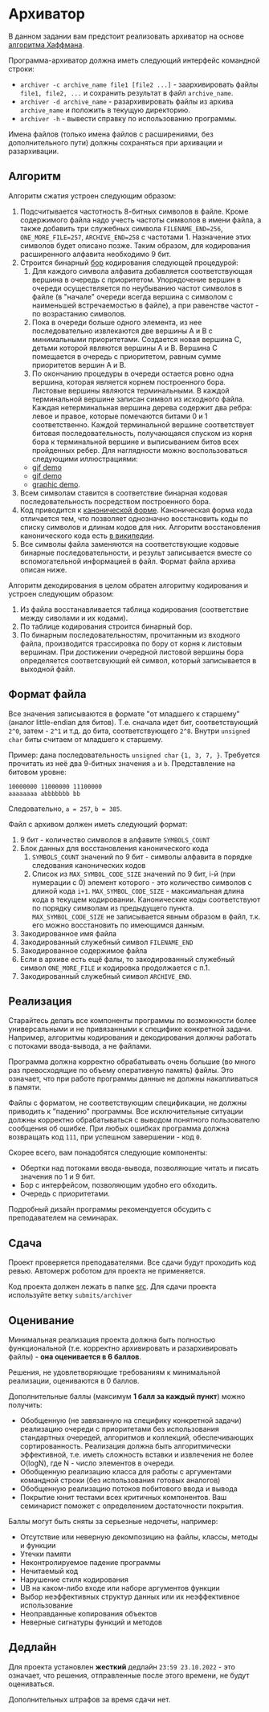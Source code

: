 # Архиватор

В данном задании вам предстоит реализовать архиватор на основе [алгоритма Хаффмана](https://en.wikipedia.org/wiki/Huffman_coding).

Программа-архиватор должна иметь следующий интерфейс командной строки:
* `archiver -c archive_name file1 [file2 ...]` - заархивировать файлы `file1, file2, ...` и сохранить результат в файл `archive_name`.
* `archiver -d archive_name` - разархивировать файлы из архива `archive_name` и положить в текущую директорию.
* `archiver -h` - вывести справку по использованию программы.

Имена файлов (только имена файлов с расширениями, без дополнительного пути) должны сохраняться при архивации и разархивации.

## Алгоритм

Алгоритм сжатия  устроен следующим образом:
1. Подсчитывается частотность 8-битных символов в файле. Кроме содержимого файла надо учесть частоты символов в имени файла, а также добавить три служебных символа `FILENAME_END=256`, `ONE_MORE_FILE=257`, `ARCHIVE_END=258` с частотами 1. Назначение этих символов будет описано позже. Таким образом, для кодирования расширенного алфавита необходимо 9 бит.
1. Строится бинарный [бор](https://en.wikipedia.org/wiki/Trie) кодирования следующей процедурой:
    1. Для каждого символа алфавита добавляется соответствующая вершина в очередь с приоритетом. Упорядочение вершин в очереди осуществляется по неубыванию частот символов в файле (в "начале" очереди всегда вершина с символом с наименьшей встречаемостью в файле), а при равенстве частот - по возрастанию символов.
    1. Пока в очереди больше одного элемента, из нее последовательно извлекаются две вершины A и B с минимальными приоритетами. Создается новая вершина С, детьми которой являются вершины A и B.
       Вершина C помещается в очередь с приоритетом, равным сумме приоритетов вершин A и B.
    1. По окончанию процедуры в очереди остается ровно одна вершина, которая является корнем построенного бора. Листовые вершины являются терминальными.
       В каждой терминальной вершине записан символ из исходного файла.
       Каждая нетерминальная вершина дерева содержит два ребра: левое и правое, которые помечаются битами 0 и 1 соответственно.
       Каждой терминальной вершине соответствует битовая последовательность, получающаяся спуском из корня бора к терминальной вершине и выписыванием битов всех пройденных ребер.
       Для наглядности можно воспользоваться следующими иллюстрациями:
    * [gif demo](https://commons.wikimedia.org/wiki/File:Huffmantree_ru_animated.gif?uselang=ru)
    * [gif demo](https://commons.wikimedia.org/wiki/File:Huffman_huff_demo.gif)
    * [graphic demo](https://people.ok.ubc.ca/ylucet/DS/Huffman.html).
1. Всем символам ставится в соответствие бинарная кодовая последовательность посредством построенного бора.
1. Код приводится к [канонической форме](https://en.wikipedia.org/wiki/Canonical_Huffman_code). Каноническая форма кода отличается тем, что позволяет однозначно восстановить коды по списку символов и длинам кодов для них. Алгоритм восстановления канонического кода есть [в википедии](https://en.wikipedia.org/wiki/Canonical_Huffman_code).
1. Все символы файла заменяются на соответствующие кодовые бинарные последовательности, и результ записывается вместе со вспомогательной информацией в файл. Формат файла архива описан ниже.

Алгоритм декодирования в целом обратен алгоритму кодирования и устроен следующим образом:
1. Из файла восстанавливается таблица кодирования (соответствие между сиволами и их кодами).
1. По таблице кодирования строится бинарный бор.
1. По бинарным последовательностям, прочитанным из входного файла, производится трассировка по бору от корня к листовым вершинам. При достижении очередной листовой вершины бора определяется соответсвующий ей символ, который записывается в выходной файл.

## Формат файла
Все значения записываются в формате "от младшего к старшему" (аналог little-endian для битов). Т.е. сначала идет бит, соответствующий `2^0`, затем - `2^1` и т.д. до бита, соответствующего `2^8`.
Внутри `unsigned char` биты считаем от младшего к старшему.

Пример: дана последовательность `unsigned char` `{1, 3, 7, }`. Требуется прочитать из неё два 9-битных значения `a` и `b`.
Представление на битовом уровне:
```
10000000 11000000 11100000
aaaaaaaa abbbbbbb bb
```
Следовательно, `a = 257`, `b = 385`.


Файл с архивом должен иметь следующий формат:
1. 9 бит - количество символов в алфавите `SYMBOLS_COUNT`
1. Блок данных для восстановления канонического кода
   1. `SYMBOLS_COUNT` значений по 9 бит - символы алфавита в порядке следования канонических кодов
   1. Список из `MAX_SYMBOL_CODE_SIZE` значений по 9 бит, i-й (при нумерации с 0) элемент которого - это количество символов с длиной кода `i+1`. `MAX_SYMBOL_CODE_SIZE` - максимальная длина кода в текущем кодировании. Канонические коды соответствуют по порядку символам из предыдущего пункта. `MAX_SYMBOL_CODE_SIZE` не записывается явным образом в файл, т.к. его можно восстановить по имеющимся данным.
1. Закодированное имя файла
1. Закодированный служебный символ `FILENAME_END`
1. Закодированное содержимое файла
1. Если в архиве есть ещё фалы, то закодированный служебный символ `ONE_MORE_FILE` и кодировка продолжается с п.1.
1. Закодированный служебный символ `ARCHIVE_END`.

## Реализация
Старайтесь делать все компоненты программы по возможности более универсальными и не привязанными к специфике конкретной задачи.
Например, алгоритмы кодирования и декодирования должны работать с потоками ввода-вывода, а не файлами.

Программа должна корректно обрабатывать очень большие (во много раз превосходящие по объему оперативную память) файлы. Это означает, что при работе программы данные не должны накапливаться в памяти.

Файлы с форматом, не соответствующим спецификации, не должны приводить к "падению" программы. Все исключительные ситуации должны корректно обрабатываться с выводом понятного пользователю сообщения об ошибке.
При любых ошибках программа должна возвращать код `111`, при успешном завершении - код `0`. 

Скорее всего, вам понадобятся следующие компоненты:
- Обертки над потоками ввода-вывода, позволяющие читать и писать значения по 1 и 9 бит.
- Бор с интерфейсом, позволяющим удобно его обходить.
- Очередь с приоритетами.

Подробный дизайн программы рекомендуется обсудить с преподавателем на семинарах.

## Сдача

Проект проверяется преподавателями. Все сдачи будут проходить код ревью. Автомерж роботом для проекта не применяется. 

Код проекта должен лежать в папке [src](src). Для сдачи проекта используйте ветку `submits/archiver`

## Оценивание

Минимальная реализация проекта должна быть полностью функциональной (т.е. корректно архивировать и разархивировать файлы) - **она оценивается в 6 баллов**.

Решения, не удовлетворяющие требованиям к минимальной реализации, оцениваются в 0 баллов.

Дополнительные баллы (максимум **1 балл за каждый пункт**) можно получить:
- Обобщенную (не завязанную на специфику конкретной задачи) реализацию очереди с приоритетами без использования стандартных очередей, алгоритмов и коллекций, обеспечивающих сортированность. Реализация должна быть алгоритмически эффективной, т.е. иметь сложность вставки и извлечения не более O(logN), где N - число элементов в очереди.
- Обобщенную реализацию класса для работы с аргументами командной строки (без использования готовых аналогов) 
- Обобщенную реализацию потоков побитового ввода и вывода
- Покрытие юнит тестами всех критичных компонентов. Ваш семинарист поможет с определением достаточности покрытия.

Баллы могут быть сняты за серьезные недочеты, например:
- Отсутствие или неверную декомпозицию на файлы, классы, методы и функции
- Утечки памяти
- Неконтролируемое падение программы
- Нечитаемый код
- Нарушение стиля кодирования
- UB на каком-либо входе или наборе аргументов функции
- Выбор неэффективных структур данных или их неэффективное использование
- Неоправданные копирования объектов
- Неверные сигнатуры функций и методов

## Дедлайн

Для проекта установлен **жесткий** дедлайн `23:59 23.10.2022` - это означает, что решения,
отправленные после этого времени, не будут оцениваться.

Дополнительных штрафов за время сдачи нет.
